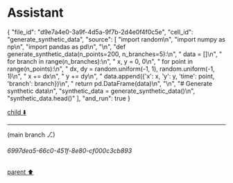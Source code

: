 # Assistant

{
  "file_id": "d9e7a4e0-3a9f-4d5a-9f7b-2d4e0f4f0c5e",
  "cell_id": "generate_synthetic_data",
  "source": [
    "import random\n",
    "import numpy as np\n",
    "import pandas as pd\n",
    "\n",
    "def generate_synthetic_data(n_points=200, n_branches=5):\n",
    "    data = []\n",
    "    for branch in range(n_branches):\n",
    "        x, y = 0, 0\n",
    "        for point in range(n_points):\n",
    "            dx, dy = random.uniform(-1, 1), random.uniform(-1, 1)\n",
    "            x += dx\n",
    "            y += dy\n",
    "            data.append({'x': x, 'y': y, 'time': point, 'branch': branch})\n",
    "    return pd.DataFrame(data)\n",
    "\n",
    "# Generate synthetic data\n",
    "synthetic_data = generate_synthetic_data()\n",
    "synthetic_data.head()"
  ],
  "and_run": true
}

[child ⬇️](#6997dea5-66c0-451f-8e80-cf000c3cb893)

---

(main branch ⎇)
###### 6997dea5-66c0-451f-8e80-cf000c3cb893
[parent ⬆️](#0f0c72a9-993a-4da8-afd4-dc64c48ca9f2)

